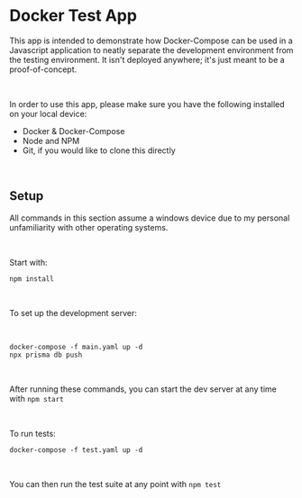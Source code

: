 # Docker Test App

This app is intended to demonstrate how Docker-Compose can be used in a Javascript application to neatly separate the development environment from the testing environment. It isn't deployed anywhere; it's just meant to be a proof-of-concept.

<br>

In order to use this app, please make sure you have the following installed on your local device:

- Docker & Docker-Compose
- Node and NPM
- Git, if you would like to clone this directly

<br>

## Setup

All commands in this section assume a windows device due to my personal unfamiliarity with other operating systems.

<br>

Start with:

```batch
npm install
```

<br>

To set up the development server:

<br>

```batch
docker-compose -f main.yaml up -d
npx prisma db push
```

<br>

After running these commands, you can start the dev server at any time with `npm start `

<br>

To run tests:

```batch
docker-compose -f test.yaml up -d
```

<br>

You can then run the test suite at any point with `npm test`
